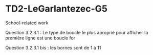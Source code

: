 # TD2-LeGarlantezec-G5
School-related work

Question 3.2.3.1 :
Le type de boucle le plus aproprié pour afficher la première ligne est une boucle for

Question 3.2.3.1 bis :
les bornes sont de 1 à 11
